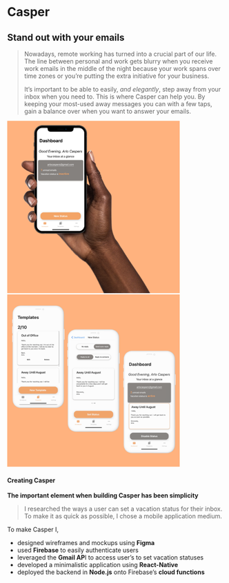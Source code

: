 # Casper




## Stand out with your emails

> Nowadays, remote working has turned into a crucial part of our life. The line between personal and work gets blurry when you receive work emails in the middle of the night because your work spans over time zones or you’re putting the extra initiative for your business.
>
> It’s important to be able to easily, _and elegantly_, step away from your inbox when you need to. This is where Casper can help you. By keeping your most-used away messages you can with a few taps, gain a balance over when you want to answer your emails.

<p float="center">
<img src="./casper1.png" alt="CapserIMG" width="400" float="right"/>
<img src="./casper2.png" alt="CapserIMG" width="400"/>
</p>


#### Creating Casper

**The important element when building Casper has been simplicity**

> I researched the ways a user can set a vacation status for their inbox. To make it as quick as possible, I chose a mobile application medium.

To make Casper I,

- designed wireframes and mockups using **Figma**
- used **Firebase** to easily authenticate users
- leveraged the **Gmail AP**I to access user’s to set vacation statuses
- developed a minimalistic application using **React-Native**
- deployed the backend in **Node.js** onto Firebase’s **cloud functions**


